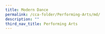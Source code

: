 ```yaml
---
title: Modern Dance
permalink: /cca-folder/Performing-Arts/md/
description: ""
third_nav_title: Performing Arts
---
```

